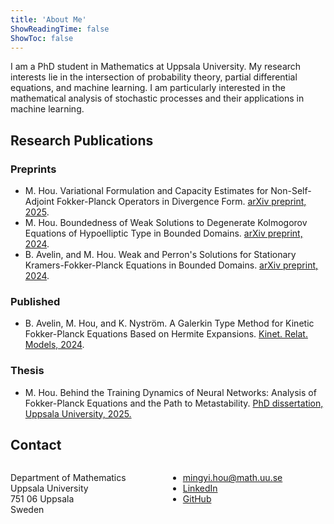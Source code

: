 ```yaml
---
title: 'About Me'
ShowReadingTime: false
ShowToc: false
---
```


I am a PhD student in Mathematics at Uppsala University. My research interests lie in the intersection of probability theory, partial differential equations, and machine learning. I am particularly interested in the mathematical analysis of stochastic processes and their applications in machine learning.

## Research Publications

### Preprints

- M. Hou. Variational Formulation and Capacity Estimates for Non-Self-Adjoint Fokker-Planck Operators in Divergence Form. [arXiv preprint, 2025](https://arxiv.org/abs/2502.12036).
- M. Hou. Boundedness of Weak Solutions to Degenerate Kolmogorov Equations of Hypoelliptic Type in Bounded Domains. [arXiv preprint, 2024](https://arxiv.org/abs/2407.00800).
- B. Avelin, and M. Hou. Weak and Perron's Solutions for Stationary Kramers-Fokker-Planck Equations in Bounded Domains. [arXiv preprint, 2024](https://arxiv.org/abs/2405.04070).

### Published

- B. Avelin, M. Hou, and K. Nyström. A Galerkin Type Method for Kinetic Fokker-Planck Equations Based on Hermite Expansions. [Kinet. Relat. Models, 2024](https://doi.org/10.3934/krm.2023035).

### Thesis

- M. Hou. Behind the Training Dynamics of Neural Networks: Analysis of Fokker-Planck Equations and the Path to Metastability. [PhD dissertation, Uppsala University, 2025.](https://urn.kb.se/resolve?urn=urn:nbn:se:uu:diva-553381)

## Contact

<div style="display: flex; justify-content: space-between; flex-wrap: wrap;">

  <div style="flex: 1; min-width: 200px;">
    <p>Department of Mathematics<br>
    Uppsala University<br>
    751 06 Uppsala<br>
    Sweden</p>
  </div>

  <div style="flex: 1; min-width: 200px;">
    <ul>
      <li><a href="mailto:mingyi.hou@math.uu.se">mingyi.hou@math.uu.se</a></li>
      <li><a href="https://www.linkedin.com/in/mingyi-h-b71b5219b">LinkedIn</a></li>
      <li><a href="https://github.com/mingyi-ai">GitHub</a></li>
    </ul>
  </div>

</div>
